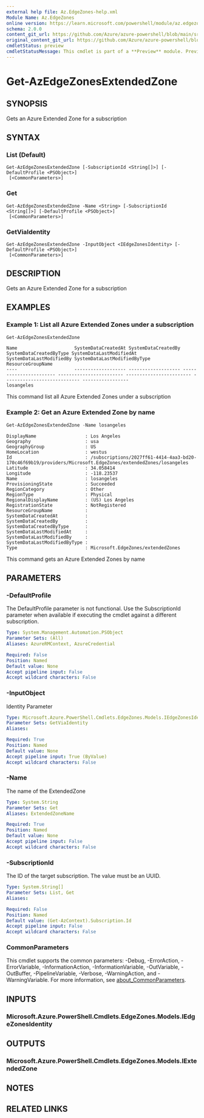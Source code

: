 ```yaml
---
external help file: Az.EdgeZones-help.xml
Module Name: Az.EdgeZones
online version: https://learn.microsoft.com/powershell/module/az.edgezones/get-azedgezonesextendedzone
schema: 2.0.0
content_git_url: https://github.com/Azure/azure-powershell/blob/main/src/EdgeZones/EdgeZones/help/Get-AzEdgeZonesExtendedZone.md
original_content_git_url: https://github.com/Azure/azure-powershell/blob/main/src/EdgeZones/EdgeZones/help/Get-AzEdgeZonesExtendedZone.md
cmdletStatus: preview
cmdletStatusMessage: This cmdlet is part of a **Preview** module. Preview versions aren't recommended for use in production environments. For more information, see https://aka.ms/azps-refstatus.
---
```


# Get-AzEdgeZonesExtendedZone

## SYNOPSIS
Gets an Azure Extended Zone for a subscription

## SYNTAX

### List (Default)
```
Get-AzEdgeZonesExtendedZone [-SubscriptionId <String[]>] [-DefaultProfile <PSObject>]
 [<CommonParameters>]
```

### Get
```
Get-AzEdgeZonesExtendedZone -Name <String> [-SubscriptionId <String[]>] [-DefaultProfile <PSObject>]
 [<CommonParameters>]
```

### GetViaIdentity
```
Get-AzEdgeZonesExtendedZone -InputObject <IEdgeZonesIdentity> [-DefaultProfile <PSObject>]
 [<CommonParameters>]
```

## DESCRIPTION
Gets an Azure Extended Zone for a subscription

## EXAMPLES

### Example 1: List all Azure Extended Zones under a subscription
```powershell
Get-AzEdgeZonesExtendedZone
```

```output
Name                     SystemDataCreatedAt SystemDataCreatedBy SystemDataCreatedByType SystemDataLastModifiedAt SystemDataLastModifiedBy SystemDataLastModifiedByType ResourceGroupName
----                     ------------------- ------------------- ----------------------- ------------------------ ------------------------ ---------------------------- -----------------
losangeles
```

This command list all Azure Extended Zones under a subscription

### Example 2: Get an Azure Extended Zone by name
```powershell
Get-AzEdgeZonesExtendedZone -Name losangeles
```

```output
DisplayName                  : Los Angeles
Geography                    : usa
GeographyGroup               : US
HomeLocation                 : westus
Id                           : /subscriptions/2027ff61-4414-4aa3-bd20-170c46f69b19/providers/Microsoft.EdgeZones/extendedZones/losangeles
Latitude                     : 34.058414
Longitude                    : -118.23537
Name                         : losangeles
ProvisioningState            : Succeeded
RegionCategory               : Other
RegionType                   : Physical
RegionalDisplayName          : (US) Los Angeles
RegistrationState            : NotRegistered
ResourceGroupName            :
SystemDataCreatedAt          :
SystemDataCreatedBy          :
SystemDataCreatedByType      :
SystemDataLastModifiedAt     :
SystemDataLastModifiedBy     :
SystemDataLastModifiedByType :
Type                         : Microsoft.EdgeZones/extendedZones
```

This command gets an Azure Extended Zones by name

## PARAMETERS

### -DefaultProfile
The DefaultProfile parameter is not functional.
Use the SubscriptionId parameter when available if executing the cmdlet against a different subscription.

```yaml
Type: System.Management.Automation.PSObject
Parameter Sets: (All)
Aliases: AzureRMContext, AzureCredential

Required: False
Position: Named
Default value: None
Accept pipeline input: False
Accept wildcard characters: False
```

### -InputObject
Identity Parameter

```yaml
Type: Microsoft.Azure.PowerShell.Cmdlets.EdgeZones.Models.IEdgeZonesIdentity
Parameter Sets: GetViaIdentity
Aliases:

Required: True
Position: Named
Default value: None
Accept pipeline input: True (ByValue)
Accept wildcard characters: False
```

### -Name
The name of the ExtendedZone

```yaml
Type: System.String
Parameter Sets: Get
Aliases: ExtendedZoneName

Required: True
Position: Named
Default value: None
Accept pipeline input: False
Accept wildcard characters: False
```

### -SubscriptionId
The ID of the target subscription.
The value must be an UUID.

```yaml
Type: System.String[]
Parameter Sets: List, Get
Aliases:

Required: False
Position: Named
Default value: (Get-AzContext).Subscription.Id
Accept pipeline input: False
Accept wildcard characters: False
```

### CommonParameters
This cmdlet supports the common parameters: -Debug, -ErrorAction, -ErrorVariable, -InformationAction, -InformationVariable, -OutVariable, -OutBuffer, -PipelineVariable, -Verbose, -WarningAction, and -WarningVariable. For more information, see [about_CommonParameters](http://go.microsoft.com/fwlink/?LinkID=113216).

## INPUTS

### Microsoft.Azure.PowerShell.Cmdlets.EdgeZones.Models.IEdgeZonesIdentity

## OUTPUTS

### Microsoft.Azure.PowerShell.Cmdlets.EdgeZones.Models.IExtendedZone

## NOTES

## RELATED LINKS

